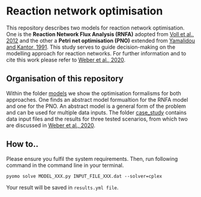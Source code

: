 # Reaction network optimisation
This repository describes two models for reaction network optimisation. One is the **Reaction Network Flux Analysis (RNFA)** adopted from [Voll et al., 2012](https://aiche.onlinelibrary.wiley.com/doi/full/10.1002/aic.12704) and the other a **Petri net optimisation (PNO)** extended from [Yamalidou and Kantor, 1991](https://www.sciencedirect.com/science/article/pii/009813549185029T). This study serves to guide decision-making on the modelling approach for reaction networks. For further information and to cite this work please refer to [Weber et al., 2020](https://pubs.rsc.org/en/content/articlehtml/2019/re/c9re00213h).

## Organisation of this repository

Within the folder [models] we show the optimisation formalisms for both approaches. One finds an abstract model formualtion for the RNFA model and one for the PNO. An abstract model is a general form of the problem and can be used for multiple data inputs. The folder [case_study] contains data input files and the results for three tested scenarios, from which two are discussed in [Weber et al., 2020](https://pubs.rsc.org/en/content/articlehtml/2019/re/c9re00213h). 


## How to..

Please ensure you fulfil the system requirements. Then, run following command in the command line in your terminal.

```
pyomo solve MODEL_XXX.py INPUT_FILE_XXX.dat --solver=cplex 
```
Your result will be saved in ```results.yml file```. 



[logo]: https://github.com/Jana-Marie-Weber/Reaction_net_opt/blob/master/Reaction_systrem_circular.png "Logo Title Text 2"
[RNFA]: https://onlinelibrary.wiley.com/doi/abs/10.1002/aic.12704
[petri nets]: https://onlinelibrary.wiley.com/doi/pdf/10.1002/minf.201000086
[PNO]: https://reader.elsevier.com/reader/sd/pii/009813549185029T?token=61AEF084C496C3044C2E9ECB56EB3427EAE8E2C8EB132172843F3839F376CB3B453833256C5EB9CB15501FC7A6031BB7
[models]:
https://github.com/Jana-Marie-Weber/Reaction_net_opt/tree/master/models
[case_study]:
https://github.com/Jana-Marie-Weber/Reaction_net_opt/tree/master/case_study

